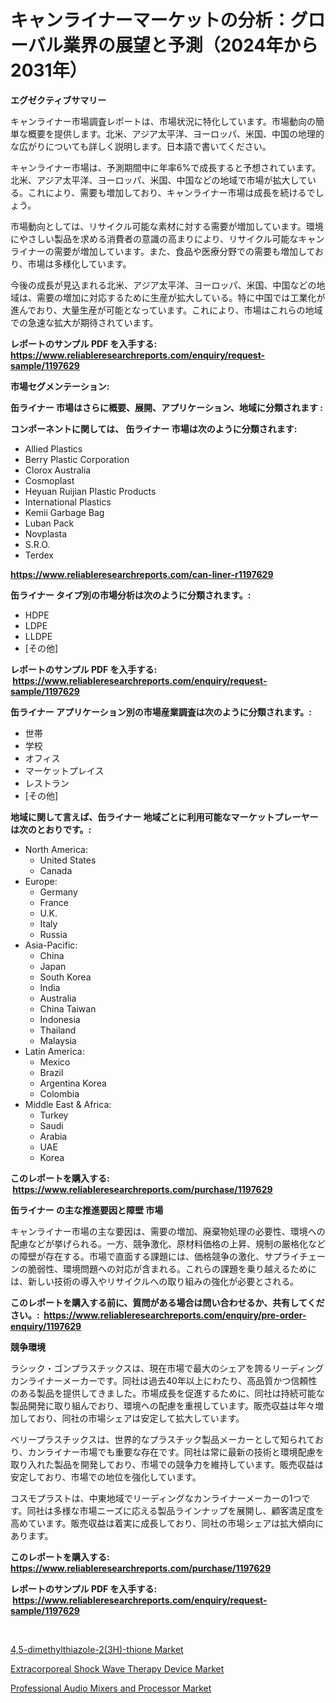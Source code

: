 <p><h1>キャンライナーマーケットの分析：グローバル業界の展望と予測（2024年から2031年）</h1></p><p><strong>エグゼクティブサマリー</strong></p>
<p><p>キャンライナー市場調査レポートは、市場状況に特化しています。市場動向の簡単な概要を提供します。北米、アジア太平洋、ヨーロッパ、米国、中国の地理的な広がりについても詳しく説明します。日本語で書いてください。</p><p>キャンライナー市場は、予測期間中に年率6%で成長すると予想されています。北米、アジア太平洋、ヨーロッパ、米国、中国などの地域で市場が拡大している。これにより、需要も増加しており、キャンライナー市場は成長を続けるでしょう。</p><p>市場動向としては、リサイクル可能な素材に対する需要が増加しています。環境にやさしい製品を求める消費者の意識の高まりにより、リサイクル可能なキャンライナーの需要が増加しています。また、食品や医療分野での需要も増加しており、市場は多様化しています。</p><p>今後の成長が見込まれる北米、アジア太平洋、ヨーロッパ、米国、中国などの地域は、需要の増加に対応するために生産が拡大している。特に中国では工業化が進んでおり、大量生産が可能となっています。これにより、市場はこれらの地域での急速な拡大が期待されています。</p></p>
<p><strong>レポートのサンプル PDF を入手する: <a href="https://www.reliableresearchreports.com/enquiry/request-sample/1197629">https://www.reliableresearchreports.com/enquiry/request-sample/1197629</a></strong></p>
<p><strong>市場セグメンテーション:</strong></p>
<p><strong> 缶ライナー 市場はさらに概要、展開、アプリケーション、地域に分類されます :</strong></p>
<p><strong>コンポーネントに関しては、 缶ライナー 市場は次のように分類されます: &nbsp;</strong></p>
<p><ul><li>Allied Plastics</li><li>Berry Plastic Corporation</li><li>Clorox Australia</li><li>Cosmoplast</li><li>Heyuan Ruijian Plastic Products</li><li>International Plastics</li><li>Kemii Garbage Bag</li><li>Luban Pack</li><li>Novplasta</li><li>S.R.O.</li><li>Terdex</li></ul></p>
<p><strong><a href="https://www.reliableresearchreports.com/can-liner-r1197629">https://www.reliableresearchreports.com/can-liner-r1197629</a></strong></p>
<p><strong> 缶ライナー タイプ別の市場分析は次のように分類されます。:</strong></p>
<p><ul><li>HDPE</li><li>LDPE</li><li>LLDPE</li><li>[その他]</li></ul></p>
<p><strong>レポートのサンプル PDF を入手する: &nbsp;<a href="https://www.reliableresearchreports.com/enquiry/request-sample/1197629">https://www.reliableresearchreports.com/enquiry/request-sample/1197629</a></strong></p>
<p><strong> 缶ライナー アプリケーション別の市場産業調査は次のように分類されます。:</strong></p>
<p><ul><li>世帯</li><li>学校</li><li>オフィス</li><li>マーケットプレイス</li><li>レストラン</li><li>[その他]</li></ul></p>
<p><strong>地域に関して言えば、缶ライナー 地域ごとに利用可能なマーケットプレーヤーは次のとおりです。:</strong></p>
<p><ul>
    <li>
        North America:
        <ul>
            <li>United States</li>
            <li>Canada</li>
        </ul>
    </li>
    <li>
        Europe:
        <ul>
            <li>Germany</li>
            <li>France</li>
            <li>U.K.</li>
            <li>Italy</li>
            <li>Russia</li>
        </ul>
    </li>
    <li>
        Asia-Pacific:
        <ul>
            <li>China</li>
            <li>Japan</li>
            <li>South Korea</li>
            <li>India</li>
            <li>Australia</li>
            <li>China Taiwan</li>
            <li>Indonesia</li>
            <li>Thailand</li>
            <li>Malaysia</li>
        </ul>
    </li>
    <li>
        Latin America:
        <ul>
            <li>Mexico</li>
            <li>Brazil</li>
            <li>Argentina Korea</li>
            <li>Colombia</li>
        </ul>
    </li>
    <li>
        Middle East & Africa:
        <ul>
            <li>Turkey</li>
            <li>Saudi</li>
            <li>Arabia</li>
            <li>UAE</li>
            <li>Korea</li>
        </ul>
    </li>
    </ul></p>
<p><strong>このレポートを購入する: &nbsp;<a href="https://www.reliableresearchreports.com/purchase/1197629">https://www.reliableresearchreports.com/purchase/1197629</a></strong></p>
<p><strong>缶ライナー の主な推進要因と障壁 市場</strong></p>
<p><p>キャンライナー市場の主な要因は、需要の増加、廃棄物処理の必要性、環境への配慮などが挙げられる。一方、競争激化、原材料価格の上昇、規制の厳格化などの障壁が存在する。市場で直面する課題には、価格競争の激化、サプライチェーンの脆弱性、環境問題への対応が含まれる。これらの課題を乗り越えるためには、新しい技術の導入やリサイクルへの取り組みの強化が必要とされる。</p></p>
<p><strong>このレポートを購入する前に、質問がある場合は問い合わせるか、共有してください。:&nbsp; <a href="https://www.reliableresearchreports.com/enquiry/pre-order-enquiry/1197629">https://www.reliableresearchreports.com/enquiry/pre-order-enquiry/1197629</a></strong></p>
<p><strong>競争環境</strong></p>
<p><p>ラシック・ゴンプラスチックスは、現在市場で最大のシェアを誇るリーディングカンライナーメーカーです。同社は過去40年以上にわたり、高品質かつ信頼性のある製品を提供してきました。市場成長を促進するために、同社は持続可能な製品開発に取り組んでおり、環境への配慮を重視しています。販売収益は年々増加しており、同社の市場シェアは安定して拡大しています。</p><p>ベリープラスチックスは、世界的なプラスチック製品メーカーとして知られており、カンライナー市場でも重要な存在です。同社は常に最新の技術と環境配慮を取り入れた製品を開発しており、市場での競争力を維持しています。販売収益は安定しており、市場での地位を強化しています。</p><p>コスモプラストは、中東地域でリーディングなカンライナーメーカーの1つです。同社は多様な市場ニーズに応える製品ラインナップを展開し、顧客満足度を高めています。販売収益は着実に成長しており、同社の市場シェアは拡大傾向にあります。</p></p>
<p><strong>このレポートを購入する: &nbsp; <a href="https://www.reliableresearchreports.com/purchase/1197629">https://www.reliableresearchreports.com/purchase/1197629</a></strong></p>
<p><strong>レポートのサンプル PDF を入手する: &nbsp;<a href="https://www.reliableresearchreports.com/enquiry/request-sample/1197629">https://www.reliableresearchreports.com/enquiry/request-sample/1197629</a></strong><strong></strong></p>
<p>&nbsp;</p>
<p><p><a href="https://www.linkedin.com/pulse/45-dimethylthiazole-23h-thione-market-size-global-industry-overview-kohbf?trackingId=VqeAgX7QrjZM%2F%2BMSYfX7gQ%3D%3D">4,5-dimethylthiazole-2(3H)-thione Market</a></p><p><a href="https://github.com/santosh758595/Market-Research-Report-List-4/blob/main/extracorporeal-shock-wave-therapy-device-market.md">Extracorporeal Shock Wave Therapy Device Market</a></p><p><a href="https://www.linkedin.com/pulse/professional-audio-mixers-processor-market-research-report-provides-0d8lf?trackingId=0F%2FnS4i3ZzdWUTamTMtOqw%3D%3D">Professional Audio Mixers and Processor Market</a></p></p>